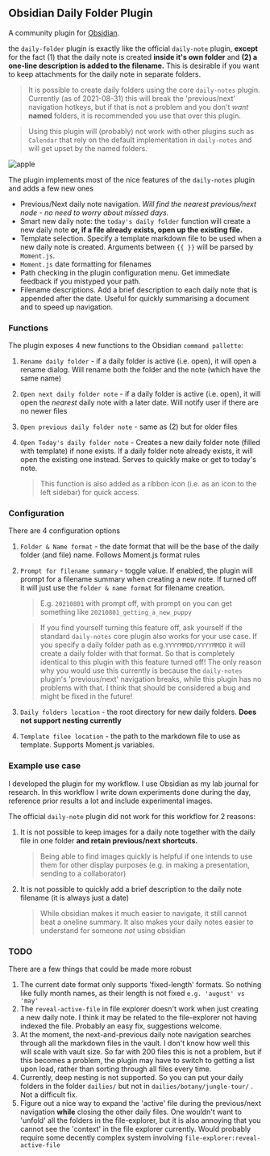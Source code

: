 ## Obsidian Daily Folder Plugin

A community plugin for [Obsidian](https://obsidian.md/). 

the `daily-folder` plugin is exactly like the official `daily-note` plugin, **except** for the fact (1) that the daily note is created **inside it's own folder** and **(2) a one-line description is added to the filename.** This is desirable if you want to keep attachments for the daily note in separate folders.

> It is possible to create daily folders using the core `daily-notes` plugin. Currently (as of 2021-08-31) this will break the 'previous/next' navigation hotkeys, but if that is not a problem and you don't *want* **named** folders, it is recommended you use that over this plugin.

> Using this plugin will (probably) not work with other plugins such as `Calendar` that rely on the default implementation in `daily-notes` and will get upset by the named folders.

![apple](https://i.imgur.com/RWckxI8.gif)

The plugin implements most of the nice features of the `daily-notes` plugin and adds a few new ones

* Previous/Next daily note navigation. *Will find the nearest previous/next node - no need to worry about missed days.*
* Smart new daily note: the `today's daily folder` function will create a new daily note **or, if a file already exists, open up the existing file.** 
* Template selection. Specify a template markdown file to be used when a new daily note is created. Arguments between `{{ }}` will be parsed by `Moment.js`. 
* `Moment.js` date formatting for filenames
* Path checking in the plugin configuration menu. Get immediate feedback if you mistyped your path.
* Filename descriptions. Add a brief description to each daily note that is appended after the date. Useful for quickly summarising a document and to speed up navigation.

### Functions

The plugin exposes 4 new functions to the Obsidian `command pallette`:

1. `Rename daily folder` - if a daily folder is active (i.e. open), it will open a rename dialog. Will rename both the folder and the note (which have the same name)

2. `Open next daily folder note` - if a daily folder is active (i.e. open), it will open the *nearest* daily note with a later date. Will notify user if there are no newer files

3. `Open previous daily folder note` - same as (2) but for older files

4. `Open Today's daily folder note` - Creates a new daily folder note (filled with template)  if none exists. If a daily folder note already exists, it will open the existing one instead. Serves to quickly make or get to today's note.

   > This function is also added as a ribbon icon  (i.e. as an icon to the left sidebar)  for quick access.

### Configuration

There are 4 configuration options

1. `Folder & Name format` - the date format that will be the base of the daily folder (and file) name. Follows Moment.js format rules

2. `Prompt for filename summary` - toggle value. If enabled, the plugin will prompt for a filename summary when creating a new note. If turned off it will just use the `folder & name format` for filename creation. 

   > E.g. `20210801`  with prompt off, with prompt on you can get something like  `20210801_getting_a_new_puppy`

   > If you find yourself turning this feature off, ask yourself if the standard `daily-notes` core plugin also works for your use case. If you specify a daily folder path as e.g.`YYYYMMDD/YYYYMMDD` it will create a daily folder with that format. So that is completely identical to this plugin with this feature turned off! The only reason why you would use this currently is because the `daily-notes` plugin's 'previous/next' navigation breaks, while this plugin has no problems with that. I think that should be considered a bug and might be fixed in the future!

3. `Daily folders location`  - the root directory for new daily folders. **Does not support nesting currently**

4. `Template filee location` - the path to the markdown file to use as template. Supports Moment.js variables.  

### Example use case

I developed the plugin for my workflow. I use Obsidian as my lab journal for research. In this workflow I write down experiments done during the day, reference prior results a lot and include experimental images. 

The official `daily-note` plugin did not work for this workflow for 2 reasons:

1. It is not possible to keep images for a daily note together with the daily file in one folder **and retain previous/next shortcuts.**

   > Being able to find images quickly is helpful if one intends to use them for other display purposes (e.g. in making a presentation, sending to a collaborator)

2. It is not possible to quickly add a brief description to the daily note filename (it is always just a date)

   > While obsidian makes it much easier to navigate, it still cannot beat a oneline summary. It also makes your daily notes easier to understand for someone *not* using obsidian

### TODO

There are a few things that could be made more robust

1. The current date format only supports 'fixed-length' formats. So nothing like fully month names, as their length is not fixed `e.g. 'august' vs 'may'` 
2. The `reveal-active-file` in file explorer doesn't work when just creating a new daily note. I think it may be related to the file-explorer not having indexed the file. Probably an easy fix, suggestions welcome.
3. At the moment, the next-and-previous daily note navigation searches through all the markdown files in the vault. I don't know how well this will scale with vault size. So far with 200 files this is not a problem, but if this becomes  a problem, the plugin may have to switch to getting a list upon load, rather than sorting through all files every time. 
4. Currently, deep nesting is not supported. So you can put your daily folders in the folder `dailies/` but not in `dailies/botany/jungle-tour/` . Not a difficult fix.
5. Figure out a nice way to expand the 'active' file during the previous/next navigation **while** closing the other daily files. One wouldn't want to 'unfold' all the folders in the file-explorer, but it is also annoying that you cannot see  the 'context' in the file explorer currently. Would probably require some decently complex system involving `file-explorer:reveal-active-file`



